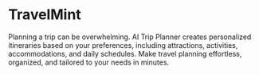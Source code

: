 # TravelMint
Planning a trip can be overwhelming. AI Trip Planner creates personalized itineraries based on your preferences, including attractions, activities, accommodations, and daily schedules. Make travel planning effortless, organized, and tailored to your needs in minutes.
